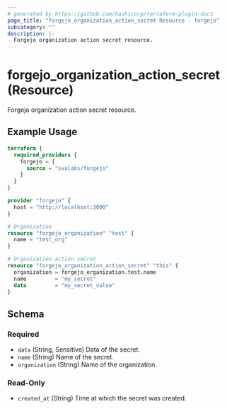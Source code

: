 ```yaml
---
# generated by https://github.com/hashicorp/terraform-plugin-docs
page_title: "forgejo_organization_action_secret Resource - forgejo"
subcategory: ""
description: |-
  Forgejo organization action secret resource.
---
```


# forgejo_organization_action_secret (Resource)

Forgejo organization action secret resource.

## Example Usage

```terraform
terraform {
  required_providers {
    forgejo = {
      source = "svalabs/forgejo"
    }
  }
}

provider "forgejo" {
  host = "http://localhost:3000"
}

# Organization
resource "forgejo_organization" "test" {
  name = "test_org"
}

# Organization action secret
resource "forgejo_organization_action_secret" "this" {
  organization = forgejo_organization.test.name
  name         = "my_secret"
  data         = "my_secret_value"
}
```

<!-- schema generated by tfplugindocs -->
## Schema

### Required

- `data` (String, Sensitive) Data of the secret.
- `name` (String) Name of the secret.
- `organization` (String) Name of the organization.

### Read-Only

- `created_at` (String) Time at which the secret was created.
